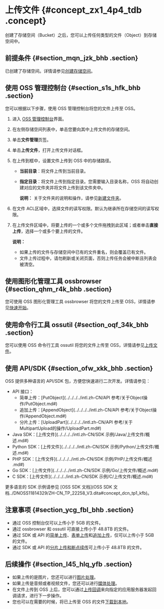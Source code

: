 # 上传文件 {#concept_zx1_4p4_tdb .concept}

创建了存储空间（Bucket）之后，您可以上传任何类型的文件（Object）到存储空间中。

## 前提条件 {#section_mqn_jzk_bhb .section}

已创建了存储空间。详情请参见[创建存储空间](intl.zh-CN/快速入门/创建存储空间.md#)。

## 使用 OSS 管理控制台 {#section_s1s_hfk_bhb .section}

您可以根据以下步骤，使用 OSS 管理控制台将您的文件上传至 OSS。

1.  进入 [OSS 管理控制台](https://oss.console.aliyun.com/)界面。
2.  在左侧存储空间列表中，单击您要向其中上传文件的存储空间。
3.  单击**文件管理**页签。
4.  单击**上传文件**，打开上传文件对话框。
5.  在上传到框中，设置文件上传到 OSS 中的存储路径。
    -   **当前目录**：将文件上传到当前目录。
    -   **指定目录**：将文件上传到指定目录。您需要输入目录名称，OSS 将自动创建对应的文件夹并将文件上传到该文件夹中。

        **说明：** 关于文件夹的说明和操作，请参见[新建文件夹](../../../../intl.zh-CN/控制台用户指南/上传、下载和管理文件/新建文件夹.md#)。

6.  在文件 ACL区域中，选择文件的读写权限。默认为继承所在存储空间的读写权限。
7.  在上传文件区域中，将要上传的一个或多个文件拖拽到此区域；或者单击**直接上传**，选择一个或多个要上传的文件。

    **说明：** 

    -   如果上传的文件与存储空间中已有的文件重名，则会覆盖已有文件。
    -   文件上传过程中，请勿刷新或关闭页面，否则上传任务会被中断且列表会被清空。

## 使用图形化管理工具 ossbrowser {#section_qhm_r4k_bhb .section}

您可使用 OSS 图形化管理工具 ossbrowser 将您的文件上传至 OSS，详情请参见[快速开始](../../../../intl.zh-CN/常用工具/图形化管理工具ossbrowser/快速开始.md#)。

## 使用命令行工具 ossutil {#section_oqf_34k_bhb .section}

您可以使用 OSS 命令行工具 ossutil 将您的文件上传至 OSS，详情请参见[上传文件](../../../../intl.zh-CN/常用工具/命令行工具ossutil/常用命令/cp.md#section_2ju_iy1_c1g)。

## 使用 API/SDK {#section_ofw_xkk_bhb .section}

OSS 提供多种语言的 API/SDK 包，方便您快速进行二次开发。详情请参见：

-   API 接口：
    -   简单上传：[PutObject](../../../../intl.zh-CN/API 参考/关于Object操作/PutObject.md#)
    -   追加上传：[AppendObject](../../../../intl.zh-CN/API 参考/关于Object操作/AppendObject.md#)
    -   分片上传：[UploadPart](../../../../intl.zh-CN/API 参考/关于MultipartUpload的操作/UploadPart.md#)
-   Java SDK：[上传文件](../../../../intl.zh-CN/SDK 示例/Java/上传文件/概述.md#)
-   Python SDK：[上传文件](../../../../intl.zh-CN/SDK 示例/Python/上传文件/概述.md#)
-   PHP SDK：[上传文件](../../../../intl.zh-CN/SDK 示例/PHP/上传文件/概述 .md#)
-   Go SDK：[上传文件](../../../../intl.zh-CN/SDK 示例/Go/上传文件/概述.md#)
-   C SDK：[上传文件](../../../../intl.zh-CN/SDK 示例/C/上传文件/概述.md#)

更多语言的 SDK 示例请参见 [OSS SDK 文档](OSS SDK 文档../DNOSS11814329/ZH-CN_TP_22258_V3.dita#concept_dcn_tp1_kfb)。

## 注意事项 {#section_ycg_fbl_bhb .section}

-   通过 OSS 控制台仅可以上传小于 5GB 的文件。
-   通过 ossbrowser 和 ossutil 可直接上传小于 48.8TB 的文件。
-   通过 SDK 或 API 的[简单上传](../../../../intl.zh-CN/开发指南/上传文件（Object）/简单上传.md#)、[表单上传](../../../../intl.zh-CN/开发指南/上传文件（Object）/表单上传.md#)和[追加上传](../../../../intl.zh-CN/开发指南/上传文件（Object）/追加上传.md#)，仅可以上传小于 5GB 的文件。
-   通过 SDK 或 API 的[分片上传和断点续传](../../../../intl.zh-CN/开发指南/上传文件（Object）/分片上传和断点续传.md#)可上传小于 48.8TB 的文件。

## 后续操作 {#section_l45_hlq_yfb .section}

-   如果上传的是图片，您还可以进行[图片处理](../../../../intl.zh-CN/数据处理/图片处理指南/快速使用OSS图片服务.md#)。
-   如果上传是音频或者视频文件，您还可以进行[媒体处理](intl.zh-CN/开发指南/云端数据处理.md#)。
-   在文件上传到 OSS 上后，您可以通过[上传回调](intl.zh-CN/开发指南/上传文件（Object）/上传回调.md#)来向指定的应用服务器发起回调请求，进行下一步操作。
-   您也可以在需要的时候，将已上传至 OSS 的文件[下载到本地](intl.zh-CN/快速入门/下载文件.md#)。

